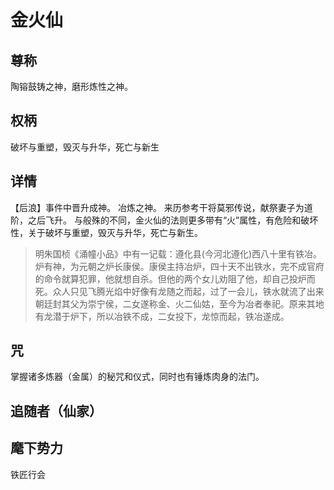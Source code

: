 # 金火仙
## 尊称

陶镕鼓铸之神，磨形炼性之神。
## 权柄

破坏与重塑，毁灭与升华，死亡与新生

## 详情

【后浪】事件中晋升成神。
冶炼之神。
来历参考干将莫邪传说，献祭妻子为道阶，之后飞升。
与般殊的不同，金火仙的法则更多带有“火”属性，有危险和破坏性，关于破坏与重塑，毁灭与升华，死亡与新生。

> 明朱国桢《涌幢小品》中有一记载：遵化县(今河北遵化)西八十里有铁冶。炉有神，为元朝之炉长康侯。康侯主持冶炉，四十天不出铁水，完不成官府的命令就算犯罪，他就想自杀。但他的两个女儿劝阻了他，却自己投炉而死。众人只见飞腾光焰中好像有龙随之而起，过了一会儿，铁水就流了出来朝廷封其父为崇宁侯，二女遂称金、火二仙姑，至今为冶者奉祀。原来其地有龙潜于炉下，所以冶铁不成，二女投下，龙惊而起，铁冶遂成。

## 咒

掌握诸多炼器（金属）的秘咒和仪式，同时也有锤炼肉身的法门。

## 追随者（仙家）

## 麾下势力

铁匠行会